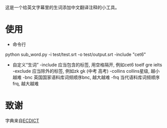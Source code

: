 这是一个给英文字幕里的生词添加中文翻译注释的小工具。

# 使用

* 命令行

python sub_word.py -i test/test.srt -o test/output.srt -include "cet6"

* 自定义“生词”
-include 应当包含的标签, 用空格隔开, 例如cet6 toelf gre ielts
-exclude 应当除外的标签, 例如zk gk (中考 高考)
-collins collins星级, 越小越难
-bnc 英国国家语料库词频顺序bnc, 越大越难
-frq 当代语料库词频顺序frq, 越大越难

# 致谢

字典来自[ECDICT](https://github.com/skywind3000/ECDICT)
